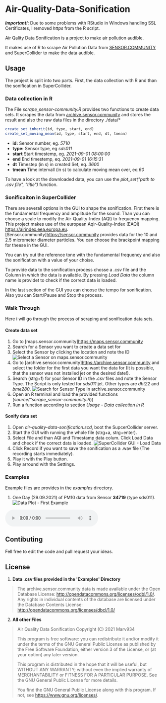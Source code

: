 # Air-Quality-Data-Sonification

***Important!***: Due to some problems with RStudio in Windows handling SSL Certificates, I removed *https* from the R script.

Air Qality Data Sonification is a project to make air pollution audible.

It makes use of R to scrape Air Pollution Data from [SENSOR.COMMUNITY](https://sensor.community) and SuperCollider to make the data audible.

## Usage

The project is split into two parts. First, the data collection with R and than the sonification in SuperCollider.

### Data collection in R

The File *scrape_sensor-community.R* provides two functions to create data sets. It scrapes the data from [archive.sensor.community](https://archive.sensor.community/) and stores the result and also the raw data files in the directory ./data/*

```R
create_set_inherit(id, type, start, end)
create_set_moving_mean(id, type, start, end, dt, tmean)
```

- **id:** Sensor number, eg. *5710*
- **type:** Sensor type, eg *sds011*
- **start** Start timestemp, eg. *2021-09-01 08:00:00*
- **end** End timestemp, eq. *2021-09-01 16:15:31*
- **dt** Timestep (in s) in created Set, eq. *3600*
- **tmean** Time intervall (in s) to calculate moving mean over, eq *60*

To have a look at the downloaded data, you can use the *plot_set("path to .csv file", "title")* function.

### Sonificaiton in SuperCollider

There are severall options in the GUI to shape the sonification. First there is the fundamental frequency and amplitude for the sound. Than you can choose a scale to modify the Air-Quality-Index (AQI) to frequency mapping. This project makes use of the european Aqir-Quality-Index (EAQI) <https://airindex.eea.europa.eu>. [Sensor.community]<https://sensor.community> provides data for the 10 and 2.5 micrometer diameter particles. You can choose the brackpoint mapping for theese in the GUI.

You can try out the reference tone with the fundamental frequency and also the sonification with a value of your choise.

To provide data to the sonification process chosse a .csv file and the Column in which the data is available. By pressing *Load Data* the column name is providet to check if the correct data is loaded.

In the last section of the GUI you can choose the tempo for sonification. Also you can Start/Pause and Stop the process.

### Walk Through

Here i will go through the process of scraping and sonification data sets.

#### Create data set

1. Go to [maps.sensor.community]<https://maps.sensor.community>
2. Search for a Sensor you want to create a data set for
3. Select the Sensor by clicking the location and note the ID
![Select a Sensor on maps.sensor.community](documentation/maps.sensor.community.png)
4. Go to [archive.sensor.community]<https://archive.sensor.community> and select the folder for the first data you want the data for (It is possible, that the sensor was not installed jet on the desired date!).
5. Search (strg+f) for your Sensor ID in the *.csv* files and note the Sensor Type. The Script is only tested for *sds011* jet. Other types are *dht22* and *bme280*.
![Search for Sensor Type in archive.sensor.community](documentation/archive.sensor.community.png)
6. Open an R terminal and load the provided functions (*source("scrape_sensor-community.R*))
7. Run a function according to section *Usage - Data collection in R*

#### Sonify data set
1. Open *air-quality-data-sonification.scd*, boot the SupcerCollider server.
2. Start the GUI with running the whole file (strg+a, strg+enter).
3. Select File and than AQI and Timestamp data colum. Click Load Data and check if the correct data is loaded.
![SuperCollider GUI - Load Data](documentation/SC-GUI_load-data.png)
4. Click Record if you want to save the sonification as a .wav file (The recording starts immediately).
5. Play it with the Play button.
6. Play arround with the Settings.

### Examples

Example files are provides in the *examples* directory.
1. One Day (29.09.2021) of PM10 data from Sensor **34719** (type sds011).
![Data Plot - First Example](examples/2021-09-29_sds011_sensor_34719/Day-2021-09-29_ID-34719_Type-sds011.png)
<html>
<audio controls>
  <source src="examples/2021-09-29_sds011_sensor_34719/Day-2021-09-29_ID-34719_Type-sds011.wav" type="audio/wav">
</audio></html>

## Contibuting
Fell free to edit the code and pull request your ideas.

## License

1. **Data .csv files provided in the 'Examples' Directory**
> The archive.sensor.community data is made available under the Open Database License: <http://opendatacommons.org/licenses/odbl/1.0/>. Any rights in individual contents of the database are licensed under the Database Contents License: <http://opendatacommons.org/licenses/dbcl/1.0/>
2. **All other Files**
>Air Quality Data Sonification
>Copyright (C) 2021  Marv934
>
>This program is free software: you can redistribute it and/or modify it under the terms of the GNU General Public License as published by the Free Software Foundation, either version 3 of the License, or (at your option) any later version.
>
>This program is distributed in the hope that it will be useful, but WITHOUT ANY WARRANTY; without even the implied warranty of MERCHANTABILITY or FITNESS FOR A PARTICULAR PURPOSE.  See the GNU General Public License for more details.
>
> You find the GNU General Public License along with this program.  If not, see <https://www.gnu.org/licenses/>.

